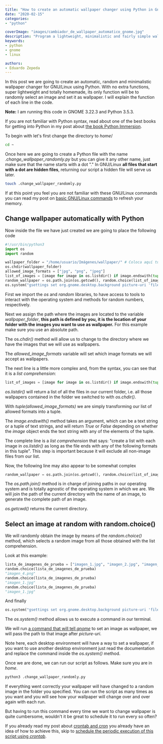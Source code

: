 ```yaml
---
title: "How to create an automatic wallpaper changer using Python in Gnome?"
date: "2020-02-15"
categories:
- "python"

coverImage: "images/cambiador_de_wallpaper_automatico_gnome.jpg"
description: "Program a lightweight, minimalistic and fairly simple wallpaper changer for Gnome on GNU/Linux using Python from scratch."
keywords:
- python
- gnome
- linux

authors:
- Eduardo Zepeda
---
```


In this post we are going to create an automatic, random and minimalistic wallpaper changer for GNU/Linux using Python. With no extra functions, super lightweight and totally homemade, its only function will be to randomly select an image and set it as wallpaper. I will explain the function of each line in the code.

**Note:** I am running this code in GNOME 3.22.3 and Python 3.5.3.

If you are not familiar with Python syntax, read about one of the best books for getting into Python in my post about [the book Python Immersion](/en/learn-python-from-scratch-with-this-free-book/).

To begin with let's first change the directory to _home_/

```bash
cd ~
```

Once here we are going to create a Python file with the name _.change_wallpaper_randomly.py_ but you can give it any other name, just make sure that the name starts with a dot "." In GNU/Linux **all files that start with a dot are hidden files**, returning our script a hidden file will serve us later.

```bash
touch .change_wallpaper_randomly.py
```

If at this point you feel you are not familiar with these GNU/Linux commands you can read my post on [basic GNU/Linux commands](/en/basic-linux-commands-you-should-know/) to refresh your memory.

## Change wallpaper automatically with Python

Now inside the file we have just created we are going to place the following code

```python
#!/usr/bin/python3
import os
import random

wallpaper_folder = "/home/usuario/Imágenes/wallpaper/" # Coloca aquí tu propia ruta
os.chdir(wallpaper_folder)
allowed_image_formats = ["jpg", "png", "jpeg"]
list_of_images = [image for image in os.listdir() if image.endswith(tuple(allowed_image_formats))]
random_wallpaper = os.path.join(os.getcwd(), random.choice(list_of_images))
os.system("gsettings set org.gnome.desktop.background picture-uri 'file://{}'".format(random_wallpaper))
```

First we import the _os_ and _random_ libraries, to have access to tools to interact with the operating system and methods for random numbers, respectively.

Next we assign the path where the images are located to the variable _wallpaper_folder_, **this path is defined by you, it is the location of your folder with the images you want to use as wallpaper.** For this example make sure you use an absolute path.

The os._chdir()_ method will allow us to change to the directory where we have the images that we will use as wallpapers.

The _allowed_image_formats_ variable will set which image formats we will accept as wallpapers.

The next line is a little more complex and, from the syntax, you can see that it is a _list comprehension_:

```python
list_of_images = [image for image in os.listdir() if image.endswith(tuple(allowed_image_formats))]
```

_os.listdir()_ will return a list of all the files in our current folder, i.e. all those wallpapers contained in the folder we switched to with _os.chdir()_.

With _tuple(allowed_image_formats)_ we are simply transforming our list of allowed formats into a tuple.

The _image.endswith()_ method takes an argument, which can be a text string or a tuple of text strings, and will return _True_ or _False_ depending on whether the _image_ object ends the text string with any of the elements of the tuple.

The complete line is a _list comprehension_ that says: "create a list with each image in _os.listdir()_ as long as the file ends with any of the following formats in this tuple". This step is important because it will exclude all non-image files from our list.

Now, the following line may also appear to be somewhat complex

```python
random_wallpaper = os.path.join(os.getcwd(), random.choice(list_of_images))
```

The _os.path.join()_ method is in charge of joining paths in our operating system and is totally agnostic of the operating system in which we are. We will join the path of the current directory with the name of an image, to generate the complete path of an image.

_os.getcwd()_ returns the current directory.

## Select an image at random with random.choice()

We will randomly obtain the image by means of the _random.choice()_ method, which selects a random image from all those obtained with the list comprehension.

Look at this example:

```python
lista_de_imagenes_de_prueba = ["imagen_1.jpg", "imagen_2.jpg", "imagen_3.png", "imagen_4.png", "imagen_5.jpeg"]
random.choice(lista_de_imagenes_de_prueba)
"imagen_4.png"
random.choice(lista_de_imagenes_de_prueba)
"imagen_1.jpg"
random.choice(lista_de_imagenes_de_prueba)
"imagen_1.jpg"
```

And finally

```python
os.system("gsettings set org.gnome.desktop.background picture-uri 'file://{}'".format(random_wallpaper))
```

The _os.system()_ method allows us to execute a command in our terminal.

We will run [a command that will tell _gnome_](https://people.gnome.org/~pmkovar/system-admin-guide/background.html) to set an image as wallpaper, we will pass the path to that image after _picture-uri_.

Note here, each desktop environment will have a way to set a wallpaper, if you want to use another desktop environment just read the documentation and replace the command inside the _os.system()_ method.

Once we are done, we can run our script as follows. Make sure you are in _home_.

```python
python3 .change_wallpaper_randomly.py
```

If everything went correctly your wallpaper will have changed to a random image in the folder you specified. You can run the script as many times as you want and you will see how your wallpaper will change over and over again with each run.

But having to run this command every time we want to change wallpaper is quite cumbersome, wouldn't it be great to schedule it to run every so often?

If you already read my post about [crontab and cron](/en/cron-and-crontab-schedules-recurring-tasks/) you already have an idea of how to achieve this, skip to [schedule the periodic execution of this script using _crontab_](/en/how-to-program-an-automatic-wallpaper-changer-in-python/).